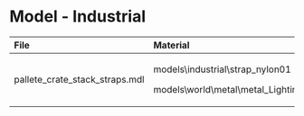 # Model - Industrial

<table>
  <thead>
    <tr>
      <th style="text-align:left">File</th>
      <th style="text-align:left">Material</th>
    </tr>
  </thead>
  <tbody>
    <tr>
      <td style="text-align:left">pallete_crate_stack_straps.mdl</td>
      <td style="text-align:left">
        <p>models\industrial\strap_nylon01</p>
        <p>models\world\metal\metal_Lighting_case</p>
      </td>
    </tr>
  </tbody>
</table>

